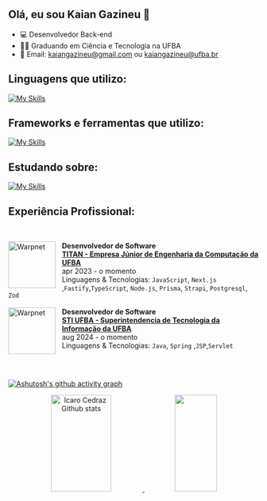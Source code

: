## Olá, eu sou Kaian Gazineu 👋

- 💻 Desenvolvedor Back-end
- 👨‍🎓 Graduando em Ciência e Tecnologia na UFBA
- :envelope_with_arrow: Email: kaiangazineu@gmail.com ou kaiangazineu@ufba.br

## Linguagens que utilizo:

[![My Skills](https://skillicons.dev/icons?i=java,js,ts,py)](https://skillicons.dev)

## Frameworks e ferramentas que utilizo:

[![My Skills](https://skillicons.dev/icons?i=docker,aws,spring,java,nestjs,express,fastapi,vitest,jest,postgres,prisma,postman,git,linux)](https://skillicons.dev)

## Estudando sobre:

[![My Skills](https://skillicons.dev/icons?i=cs,dotnet)](https://skillicons.dev)

## Experiência Profissional:

<br/>

[<img align="left" height="94px" width="95px" alt="Warpnet" style="padding-right: 10px" src="https://i.postimg.cc/MTVRBN1C/TITAN.png"/>](https://titanci.com.br)
**Desenvolvedor de Software** \
[**TITAN - Empresa Júnior de Engenharia da Computação da UFBA**](https://titanci.com.br)  \
apr 2023 - o momento \
Linguagens & Tecnologias: `JavaScript`, `Next.js` ,`Fastify`,`TypeScript`, `Node.js`, `Prisma`, `Strapi`, `Postgresql`, `Zod`
<br/> <br/>
[<img align="left" height="94px" width="95px" alt="Warpnet" style="padding-right: 10px" src="https://wtr.pop-ba.rnp.br/2019/images/parceiros/apoio/STI.png"/>](https://sti.ufba.br)
**Desenvolvedor de Software**\
[**STI UFBA - Superintendencia de Tecnologia da Informação da UFBA**](https://www.sti.ufba.br/)  \
aug 2024 - o momento \
Linguagens & Tecnologias: `Java`, `Spring` ,`JSP`,`Servlet`
<br/>
##

<br/>

[![Ashutosh's github activity graph](https://github-readme-activity-graph.vercel.app/graph?username=kgazineu&theme=react-dark)](https://github.com/kgazineu/github-readme-activity-graph)

<div align="center">
  <a href="https://github.com/kgazineu">
  <img width="49%" height="195px" src="https://github-readme-stats.vercel.app/api?username=kgazineu&show_icons=true&count_private=true&hide_border=true&title_color=ff6e96&icon_color=ff91a4&text_color=c9d1d9&bg_color=0d1117" alt="Icaro Cedraz Github stats" />
    <img width="41%" height="195px" src="https://github-readme-stats.vercel.app/api/top-langs/?username=kgazineu&layout=compact&hide_border=true&title_color=ff6e96&text_color=ff91a4&bg_color=0d1117" />
</div>
